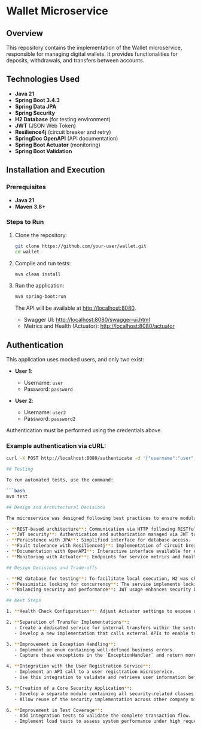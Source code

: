 # Wallet Microservice

## Overview

This repository contains the implementation of the Wallet microservice, responsible for managing digital wallets. It provides functionalities for deposits, withdrawals, and transfers between accounts.

## Technologies Used

- **Java 21**
- **Spring Boot 3.4.3**
- **Spring Data JPA**
- **Spring Security**
- **H2 Database** (for testing environment)
- **JWT** (JSON Web Token)
- **Resilience4j** (circuit breaker and retry)
- **SpringDoc OpenAPI** (API documentation)
- **Spring Boot Actuator** (monitoring)
- **Spring Boot Validation**

## Installation and Execution

### Prerequisites

- **Java 21**
- **Maven 3.8+**

### Steps to Run

1. Clone the repository:
    ```bash
    git clone https://github.com/your-user/wallet.git
    cd wallet
    ```

2. Compile and run tests:
    ```bash
    mvn clean install
    ```

3. Run the application:
    ```bash
    mvn spring-boot:run
    ```

   The API will be available at [http://localhost:8080](http://localhost:8080).

   - Swagger UI: [http://localhost:8080/swagger-ui.html](http://localhost:8080/swagger-ui.html)
   - Metrics and Health (Actuator): [http://localhost:8080/actuator](http://localhost:8080/actuator)

## Authentication

This application uses mocked users, and only two exist:

- **User 1**:
  - Username: `user`
  - Password: `password`

- **User 2**:
  - Username: `user2`
  - Password: `password2`

Authentication must be performed using the credentials above.

### Example authentication via cURL:
```bash
curl -X POST http://localhost:8080/authenticate -d '{"username":"user", "password":"password"}' -H "Content-Type: application/json"

## Testing

To run automated tests, use the command:

```bash
mvn test

## Design and Architectural Decisions

The microservice was designed following best practices to ensure modularity, security, and scalability:

- **REST-based architecture**: Communication via HTTP following RESTful patterns.
- **JWT security**: Authentication and authorization managed via JWT tokens.
- **Persistence with JPA**: Simplified interface for database access.
- **Fault tolerance with Resilience4j**: Implementation of circuit breaker and retry to prevent propagated failures.
- **Documentation with OpenAPI**: Interactive interface available for API consumption.
- **Monitoring with Actuator**: Endpoints for service metrics and health monitoring.

## Design Decisions and Trade-offs

- **H2 database for testing**: To facilitate local execution, H2 was chosen. In production, a relational database like PostgreSQL or MySQL should be used.
- **Pessimistic locking for concurrency**: The service implements locking to ensure integrity during financial transactions. This approach was chosen to prevent update conflicts in critical transactions.
- **Balancing security and performance**: JWT usage enhances security but may impact performance. Caching could be a future option to optimize token verification.

## Next Steps

1. **Health Check Configuration**: Adjust Actuator settings to expose only the `/health` and `/info` endpoints, ensuring better control over exposed information.

2. **Separation of Transfer Implementations**:
   - Create a dedicated service for internal transfers within the system.
   - Develop a new implementation that calls external APIs to enable transfers to accounts in other financial institutions.

3. **Improvement in Exception Handling**:
   - Implement an enum containing well-defined business errors.
   - Capture these exceptions in the `ExceptionHandler` and return more user-friendly messages.

4. **Integration with the User Registration Service**:
   - Implement an API call to a user registration microservice.
   - Use this integration to validate and retrieve user information before processing transactions.

5. **Creation of a Core Security Application**:
   - Develop a separate module containing all security-related classes.
   - Allow reuse of the security implementation across other company microservices.

6. **Improvement in Test Coverage**:
   - Add integration tests to validate the complete transaction flow.
   - Implement load tests to assess system performance under high request volume.

